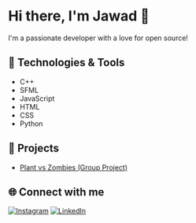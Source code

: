 # Hi there, I'm Jawad 👋

I'm a passionate developer with a love for open source!

## 🔧 Technologies & Tools
- C++
- SFML
- JavaScript
- HTML
- CSS
- Python


## 🚀 Projects
- [Plant vs Zombies (Group Project)](https://github.com/talhashafi-04/Plants-Vs-Zombies_GOTY)

## 🌐 Connect with me
[![Instagram](https://img.shields.io/badge/Instagram-Follow%20me-red?logo=instagram&logoColor=white)](https://www.instagram.com/jim_jawad/)
[![LinkedIn](https://img.shields.io/badge/LinkedIn-Connect%20with%20me-blue?logo=linkedin&logoColor=white)](https://www.linkedin.com/in/muhammad-jawad-ali/)
